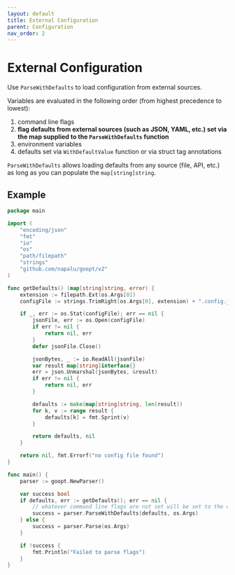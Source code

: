 ```yaml
---
layout: default
title: External Configuration
parent: Configuration
nav_order: 2
---
```


# External Configuration

Use `ParseWithDefaults` to load configuration from external sources.

Variables are evaluated in the following order (from highest precedence to lowest):
1. command line flags
2. **flag defaults from external sources (such as JSON, YAML, etc.) set via the map supplied to the `ParseWithDefaults` function**
3. environment variables
4. defaults set via `WithDefaultValue` function or via struct tag annotations

`ParseWithDefaults` allows loading defaults from any source (file, API, etc.) as long as you can populate the `map[string]string`.

## Example

```go
package main

import (
	"encoding/json"
	"fmt"
	"io"
	"os"
	"path/filepath"
	"strings"
    "github.com/napalu/goopt/v2"
)

func getDefaults() (map[string]string, error) {
	extension := filepath.Ext(os.Args[0])
	configFile := strings.TrimRight(os.Args[0], extension) + ".config.json"

	if _, err := os.Stat(configFile); err == nil {
		jsonFile, err := os.Open(configFile)
		if err != nil {
			return nil, err
		}
		defer jsonFile.Close()

		jsonBytes, _ := io.ReadAll(jsonFile)
		var result map[string]interface{}
		err = json.Unmarshal(jsonBytes, &result)
		if err != nil {
			return nil, err
		}

		defaults := make(map[string]string, len(result))
		for k, v := range result {
			defaults[k] = fmt.Sprint(v)
		}

		return defaults, nil
	}

	return nil, fmt.Errorf("no config file found")
}

func main() {
    parser := goopt.NewParser()

    var success bool
    if defaults, err := getDefaults(); err == nil {
        // whatever command line flags are not set will be set to the defaults if present
        success = parser.ParseWithDefaults(defaults, os.Args)
    } else {
        success = parser.Parse(os.Args)
    }

    if !success {
        fmt.Println("Failed to parse flags")
    }
}
```

